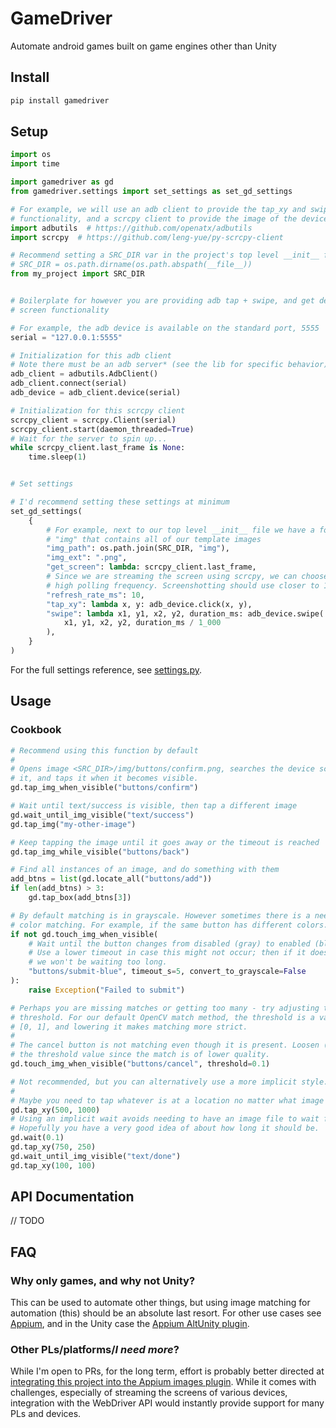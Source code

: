 # GameDriver

Automate android games built on game engines other than Unity

## Install

```sh
pip install gamedriver
```

## Setup

```py
import os
import time

import gamedriver as gd
from gamedriver.settings import set_settings as set_gd_settings

# For example, we will use an adb client to provide the tap_xy and swipe
# functionality, and a scrcpy client to provide the image of the device screen.
import adbutils  # https://github.com/openatx/adbutils
import scrcpy  # https://github.com/leng-yue/py-scrcpy-client

# Recommend setting a SRC_DIR var in the project's top level __init__ file
# SRC_DIR = os.path.dirname(os.path.abspath(__file__))
from my_project import SRC_DIR


# Boilerplate for however you are providing adb tap + swipe, and get device
# screen functionality

# For example, the adb device is available on the standard port, 5555
serial = "127.0.0.1:5555"

# Initialization for this adb client
# Note there must be an adb server* (see the lib for specific behavior)
adb_client = adbutils.AdbClient()
adb_client.connect(serial)
adb_device = adb_client.device(serial)

# Initialization for this scrcpy client
scrcpy_client = scrcpy.Client(serial)
scrcpy_client.start(daemon_threaded=True)
# Wait for the server to spin up...
while scrcpy_client.last_frame is None:
    time.sleep(1)


# Set settings

# I'd recommend setting these settings at minimum
set_gd_settings(
    {
        # For example, next to our top level __init__ file we have a folder
        # "img" that contains all of our template images
        "img_path": os.path.join(SRC_DIR, "img"),
        "img_ext": ".png",
        "get_screen": lambda: scrcpy_client.last_frame,
        # Since we are streaming the screen using scrcpy, we can choose a very
        # high polling frequency. Screenshotting should use closer to 1+ seconds.
        "refresh_rate_ms": 10,
        "tap_xy": lambda x, y: adb_device.click(x, y),
        "swipe": lambda x1, y1, x2, y2, duration_ms: adb_device.swipe(
            x1, y1, x2, y2, duration_ms / 1_000
        ),
    }
)
```

For the full settings reference, see [settings.py](gamedriver/settings.py).

## Usage

### Cookbook

```py
# Recommend using this function by default
#
# Opens image <SRC_DIR>/img/buttons/confirm.png, searches the device screen for
# it, and taps it when it becomes visible.
gd.tap_img_when_visible("buttons/confirm")

# Wait until text/success is visible, then tap a different image
gd.wait_until_img_visible("text/success")
gd.tap_img("my-other-image")

# Keep tapping the image until it goes away or the timeout is reached
gd.tap_img_while_visible("buttons/back")

# Find all instances of an image, and do something with them
add_btns = list(gd.locate_all("buttons/add"))
if len(add_btns) > 3:
    gd.tap_box(add_btns[3])

# By default matching is in grayscale. However sometimes there is a need for
# color matching. For example, if the same button has different colors.
if not gd.touch_img_when_visible(
    # Wait until the button changes from disabled (gray) to enabled (blue).
    # Use a lower timeout in case this might not occur; then if it doesn't
    # we won't be waiting too long.
    "buttons/submit-blue", timeout_s=5, convert_to_grayscale=False
):
    raise Exception("Failed to submit")

# Perhaps you are missing matches or getting too many - try adjusting the
# threshold. For our default OpenCV match method, the threshold is a value in
# [0, 1], and lowering it makes matching more strict.
#
# The cancel button is not matching even though it is present. Loosen (raise)
# the threshold value since the match is of lower quality.
gd.touch_img_when_visible("buttons/cancel", threshold=0.1)

# Not recommended, but you can alternatively use a more implicit style.
#
# Maybe you need to tap whatever is at a location no matter what image it may be.
gd.tap_xy(500, 1000)
# Using an implicit wait avoids needing to have an image file to wait for.
# Hopefully you have a very good idea of about how long it should be.
gd.wait(0.1)
gd.tap_xy(750, 250)
gd.wait_until_img_visible("text/done")
gd.tap_xy(100, 100)
```

## API Documentation

// TODO

## FAQ

### Why only games, and why not Unity?

This can be used to automate other things, but using image matching for automation (this) should be an absolute last resort. For other use cases see [Appium](https://github.com/appium/appium), and in the Unity case the [Appium AltUnity plugin](https://github.com/headspinio/appium-altunity-plugin).

### Other PLs/platforms/_I need more_?

While I'm open to PRs, for the long term, effort is probably better directed at [integrating this project into the Appium images plugin](https://discuss.appium.io/t/images-plugin-support-and-design-limitations/43831). While it comes with challenges, especially of streaming the screens of various devices, integration with the WebDriver API would instantly provide support for many PLs and devices.
